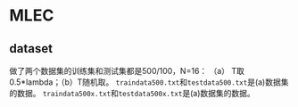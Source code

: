 # MLEC

## dataset

做了两个数据集的训练集和测试集都是500/100，N=16：
（a） T取0.5*lambda；（b）T随机取。
`traindata500.txt`和`testdata500.txt`是(a)数据集的数据。
`traindata500x.txt`和`testdata500x.txt`是(a)数据集的数据。

